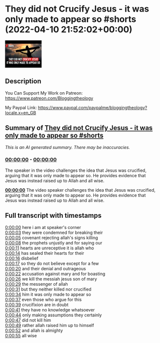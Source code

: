 # They did not Crucify Jesus - it was only made to appear so #shorts (2022-04-10 21:52:02+00:00)

![alt They did not Crucify Jesus - it was only made to appear so #shorts](EbRprrC6InY.jpg "They did not Crucify Jesus - it was only made to appear so #shorts")

## Description

You Can Support My Work on Patreon:
https://www.patreon.com/Bloggingtheology

My Paypal Link: 
https://www.paypal.com/paypalme/bloggingtheology?locale.x=en_GB

## Summary of [They did not Crucify Jesus - it was only made to appear so #shorts](https://www.youtube.com/watch?v=EbRprrC6InY)


*This is an AI generated summary. There may be inaccuracies. [](/)*

### [00:00:00](https://www.youtube.com/watch?v=EbRprrC6InY&t=0) - [00:00:00](https://www.youtube.com/watch?v=EbRprrC6InY&t=0)

The speaker in the video challenges the idea that Jesus was crucified, arguing that it was only made to appear so. He provides evidence that Jesus was instead raised up to Allah and all wise.

**[00:00:00](https://www.youtube.com/watch?v=EbRprrC6InY&t=0)** The video speaker challenges the idea that Jesus was crucified, arguing that it was only made to appear so. He provides evidence that Jesus was instead raised up to Allah and all wise.

## Full transcript with timestamps

[0:00:00](https://youtu.be/EbRprrC6InY?t=0) here i am at speaker's corner  
[0:00:03](https://youtu.be/EbRprrC6InY?t=3) they were condemned for breaking their  
[0:00:05](https://youtu.be/EbRprrC6InY?t=5) covenant rejecting allah's signs killing  
[0:00:08](https://youtu.be/EbRprrC6InY?t=8) the prophets unjustly and for saying our  
[0:00:11](https://youtu.be/EbRprrC6InY?t=11) hearts are unreceptive it is allah who  
[0:00:14](https://youtu.be/EbRprrC6InY?t=14) has sealed their hearts for their  
[0:00:16](https://youtu.be/EbRprrC6InY?t=16) disbelief  
[0:00:17](https://youtu.be/EbRprrC6InY?t=17) so they do not believe except for a few  
[0:00:20](https://youtu.be/EbRprrC6InY?t=20) and their denial and outrageous  
[0:00:22](https://youtu.be/EbRprrC6InY?t=22) accusation against mary and for boasting  
[0:00:26](https://youtu.be/EbRprrC6InY?t=26) we kill the messiah jesus son of mary  
[0:00:29](https://youtu.be/EbRprrC6InY?t=29) the messenger of allah  
[0:00:31](https://youtu.be/EbRprrC6InY?t=31) but they neither killed nor crucified  
[0:00:34](https://youtu.be/EbRprrC6InY?t=34) him it was only made to appear so  
[0:00:37](https://youtu.be/EbRprrC6InY?t=37) even those who argue for this  
[0:00:39](https://youtu.be/EbRprrC6InY?t=39) crucifixion are in doubt  
[0:00:41](https://youtu.be/EbRprrC6InY?t=41) they have no knowledge whatsoever  
[0:00:44](https://youtu.be/EbRprrC6InY?t=44) only making assumptions they certainly  
[0:00:47](https://youtu.be/EbRprrC6InY?t=47) did not kill him  
[0:00:49](https://youtu.be/EbRprrC6InY?t=49) rather allah raised him up to himself  
[0:00:52](https://youtu.be/EbRprrC6InY?t=52) and allah is almighty  
[0:00:55](https://youtu.be/EbRprrC6InY?t=55) all wise  
